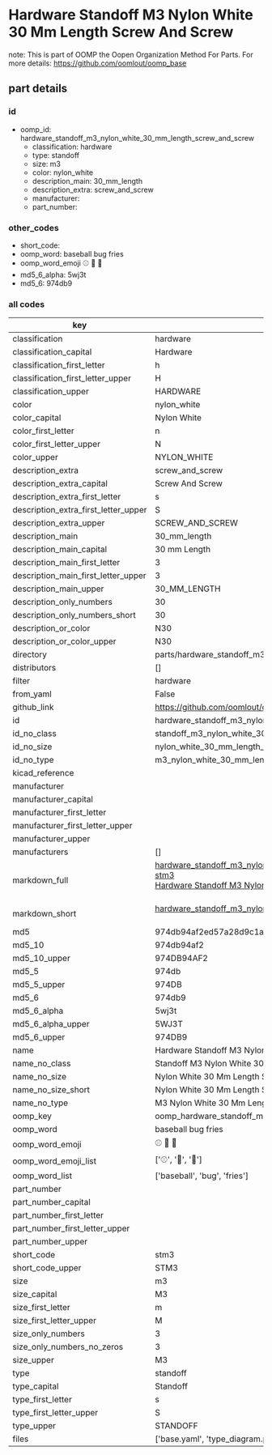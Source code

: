 # Hardware Standoff M3 Nylon White 30 Mm Length Screw And Screw  

note: This is part of OOMP the Oopen Organization Method For Parts. For more details: https://github.com/oomlout/oomp_base

##  part details





### id
* oomp_id: hardware_standoff_m3_nylon_white_30_mm_length_screw_and_screw
  * classification: hardware
  * type: standoff
  * size: m3
  * color: nylon_white
  * description_main: 30_mm_length
  * description_extra: screw_and_screw
  * manufacturer: 
  * part_number: 

### other_codes
* short_code: 
* oomp_word: baseball bug fries
* oomp_word_emoji :baseball: :bug: :fries:
* md5_6_alpha: 5wj3t
* md5_6: 974db9

### all codes 
| key | value |  
| --- | --- |  
| classification | hardware |  
| classification_capital | Hardware |  
| classification_first_letter | h |  
| classification_first_letter_upper | H |  
| classification_upper | HARDWARE |  
| color | nylon_white |  
| color_capital | Nylon White |  
| color_first_letter | n |  
| color_first_letter_upper | N |  
| color_upper | NYLON_WHITE |  
| description_extra | screw_and_screw |  
| description_extra_capital | Screw And Screw |  
| description_extra_first_letter | s |  
| description_extra_first_letter_upper | S |  
| description_extra_upper | SCREW_AND_SCREW |  
| description_main | 30_mm_length |  
| description_main_capital | 30 mm Length |  
| description_main_first_letter | 3 |  
| description_main_first_letter_upper | 3 |  
| description_main_upper | 30_MM_LENGTH |  
| description_only_numbers | 30 |  
| description_only_numbers_short | 30 |  
| description_or_color | N30 |  
| description_or_color_upper | N30 |  
| directory | parts/hardware_standoff_m3_nylon_white_30_mm_length_screw_and_screw |  
| distributors | [] |  
| filter | hardware |  
| from_yaml | False |  
| github_link | https://github.com/oomlout/oomlout_oomp_part_src/tree/main/parts/hardware_standoff_m3_nylon_white_30_mm_length_screw_and_screw/working |  
| id | hardware_standoff_m3_nylon_white_30_mm_length_screw_and_screw |  
| id_no_class | standoff_m3_nylon_white_30_mm_length_screw_and_screw |  
| id_no_size | nylon_white_30_mm_length_screw_and_screw |  
| id_no_type | m3_nylon_white_30_mm_length_screw_and_screw |  
| kicad_reference |  |  
| manufacturer |  |  
| manufacturer_capital |  |  
| manufacturer_first_letter |  |  
| manufacturer_first_letter_upper |  |  
| manufacturer_upper |  |  
| manufacturers | [] |  
| markdown_full | [hardware_standoff_m3_nylon_white_30_mm_length_screw_and_screw](https://github.com/oomlout/oomlout_oomp_part_src/tree/main/parts/hardware_standoff_m3_nylon_white_30_mm_length_screw_and_screw/working)<br>[stm3](https://github.com/oomlout/oomlout_oomp_part_src/tree/main/parts/hardware_standoff_m3_nylon_white_30_mm_length_screw_and_screw/working)<br>[Hardware Standoff M3 Nylon White 30 Mm Length Screw And Screw](https://github.com/oomlout/oomlout_oomp_part_src/tree/main/parts/hardware_standoff_m3_nylon_white_30_mm_length_screw_and_screw/working)<br><br> |  
| markdown_short | [hardware_standoff_m3_nylon_white_30_mm_length_screw_and_screw](https://github.com/oomlout/oomlout_oomp_part_src/tree/main/parts/hardware_standoff_m3_nylon_white_30_mm_length_screw_and_screw/working)<br><br> |  
| md5 | 974db94af2ed57a28d9c1a9a66f540ab |  
| md5_10 | 974db94af2 |  
| md5_10_upper | 974DB94AF2 |  
| md5_5 | 974db |  
| md5_5_upper | 974DB |  
| md5_6 | 974db9 |  
| md5_6_alpha | 5wj3t |  
| md5_6_alpha_upper | 5WJ3T |  
| md5_6_upper | 974DB9 |  
| name | Hardware Standoff M3 Nylon White 30 Mm Length Screw And Screw |  
| name_no_class | Standoff M3 Nylon White 30 Mm Length Screw And Screw |  
| name_no_size | Nylon White 30 Mm Length Screw And Screw |  
| name_no_size_short | Nylon White 30 Mm Length Screw And Screw |  
| name_no_type | M3 Nylon White 30 Mm Length Screw And Screw |  
| oomp_key | oomp_hardware_standoff_m3_nylon_white_30_mm_length_screw_and_screw |  
| oomp_word | baseball bug fries |  
| oomp_word_emoji | :baseball: :bug: :fries: |  
| oomp_word_emoji_list | [':baseball:', ':bug:', ':fries:'] |  
| oomp_word_list | ['baseball', 'bug', 'fries'] |  
| part_number |  |  
| part_number_capital |  |  
| part_number_first_letter |  |  
| part_number_first_letter_upper |  |  
| part_number_upper |  |  
| short_code | stm3 |  
| short_code_upper | STM3 |  
| size | m3 |  
| size_capital | M3 |  
| size_first_letter | m |  
| size_first_letter_upper | M |  
| size_only_numbers | 3 |  
| size_only_numbers_no_zeros | 3 |  
| size_upper | M3 |  
| type | standoff |  
| type_capital | Standoff |  
| type_first_letter | s |  
| type_first_letter_upper | S |  
| type_upper | STANDOFF |  
| files | ['base.yaml', 'type_diagram.png', 'working.json', 'working.yaml'] |  
